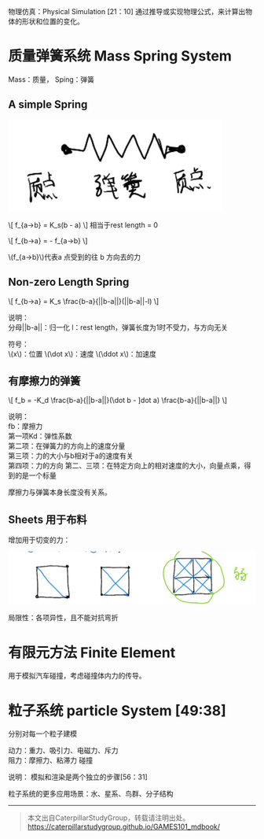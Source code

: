物理仿真：Physical Simulation [21：10]
通过推导或实现物理公式，来计算出物体的形状和位置的变化。

# 质量弹簧系统 Mass Spring System

Mass：质量， Sping：弹簧

## A simple Spring

![](../assets/23.PNG)

\\[
f_{a->b} = K_s(b - a)
\\]
相当于rest length = 0

\\[
f_{b->a} =  - f_{a->b}
\\]

\\(f_{a->b}\\)代表a 点受到的往 b 方向去的力

## Non-zero Length Spring

\\[
f_{b->a} =  K_s \frac{b-a}{||b-a||}(||b-a||-l)
\\]

说明：  
分母||b-a||：归一化
l：rest length，弹簧长度为1时不受力，与方向无关

符号：  
\\(x\\)：位置 \\(\dot x\\)：速度 \\(\ddot x\\)：加速度

## 有摩擦力的弹簧

\\[
f_b = -K_d \frac{b-a}{||b-a||}(\dot b - ]dot a) \frac{b-a}{||b-a||}
\\]

说明：  
fb：摩擦力  
第一项Kd：弹性系数  
第二项：在弹簧力的方向上的速度分量  
第三项：力的大小与b相对于a的速度有关  
第四项：力的方向
第二、三项：在特定方向上的相对速度的大小，向量点乘，得到的是一个标量

摩擦力与弹簧本身长度没有关系。

## Sheets 用于布料

增加用于切变的力：

![](../assets/24.PNG)

局限性：各项异性，且不能对抗弯折

# 有限元方法 Finite Element

用于模拟汽车碰撞，考虑碰撞体内力的传导。

# 粒子系统 particle System [49:38]

分别对每一个粒子建模

动力：重力、吸引力、电磁力、斥力  
阻力：摩擦力、粘滞力
碰撞

说明：
模拟和渲染是两个独立的步骤[56：31]

粒子系统的更多应用场景：水、星系、鸟群、分子结构

------------------------------

> 本文出自CaterpillarStudyGroup，转载请注明出处。  
> https://caterpillarstudygroup.github.io/GAMES101_mdbook/

